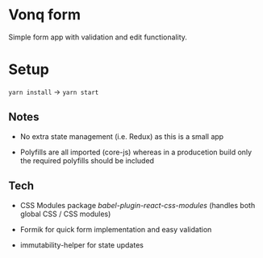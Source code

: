 # Vonq form

Simple form app with validation and edit functionality.

# Setup
`yarn install` -> `yarn start`

## Notes
- No extra state management (i.e. Redux) as this is a small app  

- Polyfills are all imported (core-js) whereas in a producetion build only the required polyfills should be included  

## Tech
* CSS Modules package *babel-plugin-react-css-modules* (handles both global CSS / CSS modules)

* Formik for quick form implementation and easy validation

* immutability-helper for state updates
